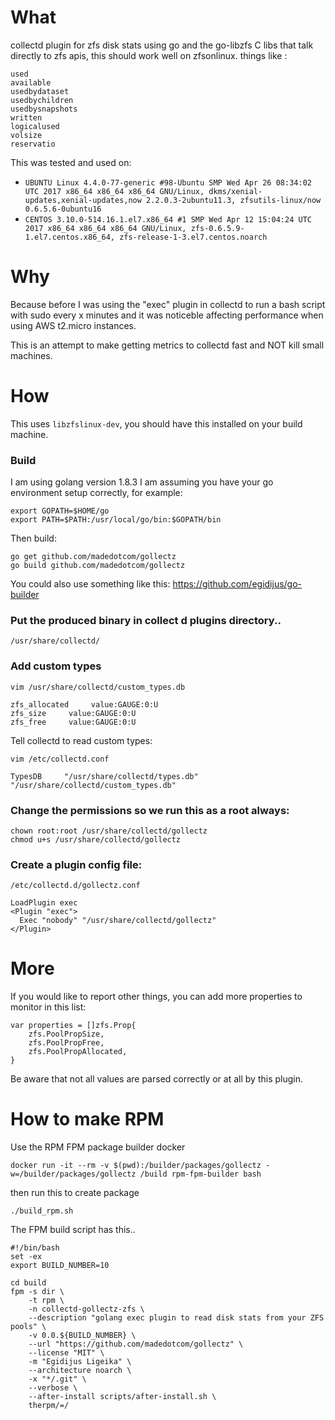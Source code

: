 # What
collectd plugin for zfs disk stats using go and the go-libzfs C libs that talk directly to zfs apis, this should work well on zfsonlinux.
things like :
```
used
available
usedbydataset
usedbychildren
usedbysnapshots
written
logicalused
volsize
reservatio
```

This was tested and used on:
* `UBUNTU Linux 4.4.0-77-generic #98-Ubuntu SMP Wed Apr 26 08:34:02 UTC 2017 x86_64 x86_64 x86_64 GNU/Linux, dkms/xenial-updates,xenial-updates,now 2.2.0.3-2ubuntu11.3, zfsutils-linux/now 0.6.5.6-0ubuntu16`
* `CENTOS 3.10.0-514.16.1.el7.x86_64 #1 SMP Wed Apr 12 15:04:24 UTC 2017 x86_64 x86_64 x86_64 GNU/Linux, zfs-0.6.5.9-1.el7.centos.x86_64, zfs-release-1-3.el7.centos.noarch`

 

# Why
Because before I was using the "exec" plugin in collectd to run a bash script with sudo every x minutes and it was noticeble affecting performance when using AWS t2.micro instances.

This is an attempt to make getting metrics to collectd fast and NOT kill small machines.

# How

This uses `libzfslinux-dev`, you should have this installed on your build machine.

### Build
I am using golang version 1.8.3
I am assuming you have your go environment setup correctly, for example:
```
export GOPATH=$HOME/go
export PATH=$PATH:/usr/local/go/bin:$GOPATH/bin
```

Then build:
```
go get github.com/madedotcom/gollectz
go build github.com/madedotcom/gollectz
```

You could also use something like this:
https://github.com/egidijus/go-builder

### Put the produced binary in collect d plugins directory..
```
/usr/share/collectd/
```

### Add custom types

```
vim /usr/share/collectd/custom_types.db
```

```
zfs_allocated     value:GAUGE:0:U
zfs_size     value:GAUGE:0:U
zfs_free     value:GAUGE:0:U
```

Tell collectd to read custom types:
```
vim /etc/collectd.conf
```
```
TypesDB     "/usr/share/collectd/types.db" "/usr/share/collectd/custom_types.db"

```



### Change the permissions so we run this as a root always:

```
chown root:root /usr/share/collectd/gollectz
chmod u+s /usr/share/collectd/gollectz
```

### Create a plugin config file:
```
/etc/collectd.d/gollectz.conf
```

```
LoadPlugin exec
<Plugin "exec">
  Exec "nobody" "/usr/share/collectd/gollectz"
</Plugin>
``` 

# More

If you would like to report other things, you can add more properties to monitor in this list:
```
var properties = []zfs.Prop{
    zfs.PoolPropSize,
    zfs.PoolPropFree,
    zfs.PoolPropAllocated,
}

```
Be aware that not all values are parsed correctly or at all by this plugin.


# How to make RPM
Use the RPM FPM package builder docker

```
docker run -it --rm -v $(pwd):/builder/packages/gollectz -w=/builder/packages/gollectz /build rpm-fpm-builder bash
```

then run this to create package
```
./build_rpm.sh
```

The FPM build script has this..

```
#!/bin/bash
set -ex
export BUILD_NUMBER=10

cd build
fpm -s dir \
    -t rpm \
    -n collectd-gollectz-zfs \
    --description "golang exec plugin to read disk stats from your ZFS pools" \
    -v 0.0.${BUILD_NUMBER} \
    --url "https://github.com/madedotcom/gollectz" \
    --license "MIT" \
    -m "Egidijus Ligeika" \
    --architecture noarch \
    -x "*/.git" \
    --verbose \
    --after-install scripts/after-install.sh \
    therpm/=/

```
